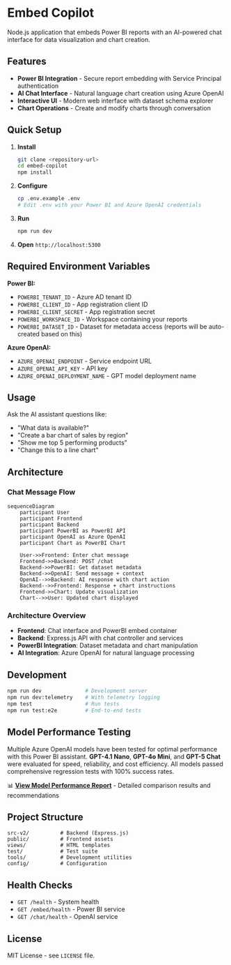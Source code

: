 # Embed Copilot

Node.js application that embeds Power BI reports with an AI-powered chat interface for data visualization and chart creation.

## Features

- **Power BI Integration** - Secure report embedding with Service Principal authentication
- **AI Chat Interface** - Natural language chart creation using Azure OpenAI
- **Interactive UI** - Modern web interface with dataset schema explorer
- **Chart Operations** - Create and modify charts through conversation

## Quick Setup

1. **Install**
   ```bash
   git clone <repository-url>
   cd embed-copilot
   npm install
   ```

2. **Configure**
   ```bash
   cp .env.example .env
   # Edit .env with your Power BI and Azure OpenAI credentials
   ```

3. **Run**
   ```bash
   npm run dev
   ```

4. **Open** `http://localhost:5300`

## Required Environment Variables

**Power BI:**
- `POWERBI_TENANT_ID` - Azure AD tenant ID
- `POWERBI_CLIENT_ID` - App registration client ID  
- `POWERBI_CLIENT_SECRET` - App registration secret
- `POWERBI_WORKSPACE_ID` - Workspace containing your reports
- `POWERBI_DATASET_ID` - Dataset for metadata access (reports will be auto-created based on this)

**Azure OpenAI:**
- `AZURE_OPENAI_ENDPOINT` - Service endpoint URL
- `AZURE_OPENAI_API_KEY` - API key
- `AZURE_OPENAI_DEPLOYMENT_NAME` - GPT model deployment name

## Usage

Ask the AI assistant questions like:
- "What data is available?"
- "Create a bar chart of sales by region" 
- "Show me top 5 performing products"
- "Change this to a line chart"

## Architecture

### Chat Message Flow

```mermaid
sequenceDiagram
    participant User
    participant Frontend
    participant Backend
    participant PowerBI as PowerBI API
    participant OpenAI as Azure OpenAI
    participant Chart as PowerBI Chart

    User->>Frontend: Enter chat message
    Frontend->>Backend: POST /chat
    Backend->>PowerBI: Get dataset metadata
    Backend->>OpenAI: Send message + context
    OpenAI-->>Backend: AI response with chart action
    Backend-->>Frontend: Response + chart instructions
    Frontend->>Chart: Update visualization
    Chart-->>User: Updated chart displayed
```

### Architecture Overview

- **Frontend**: Chat interface and PowerBI embed container
- **Backend**: Express.js API with chat controller and services  
- **PowerBI Integration**: Dataset metadata and chart manipulation
- **AI Integration**: Azure OpenAI for natural language processing

## Development

```bash
npm run dev              # Development server
npm run dev:telemetry    # With telemetry logging
npm test                 # Run tests
npm run test:e2e         # End-to-end tests
```

## Model Performance Testing

Multiple Azure OpenAI models have been tested for optimal performance with this Power BI assistant. **GPT-4.1 Nano**, **GPT-4o Mini**, and **GPT-5 Chat** were evaluated for speed, reliability, and cost efficiency. All models passed comprehensive regression tests with 100% success rates.

📊 **[View Model Performance Report](./modelperformance.md)** - Detailed comparison results and recommendations

## Project Structure

```
src-v2/          # Backend (Express.js)
public/          # Frontend assets  
views/           # HTML templates
test/            # Test suite
tools/           # Development utilities
config/          # Configuration
```

## Health Checks

- `GET /health` - System health
- `GET /embed/health` - Power BI service
- `GET /chat/health` - OpenAI service

## License

MIT License - see `LICENSE` file.